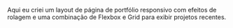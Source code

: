 Aqui eu criei um layout de página de portfólio responsivo com efeitos de rolagem e uma combinação de Flexbox e Grid para exibir projetos recentes.